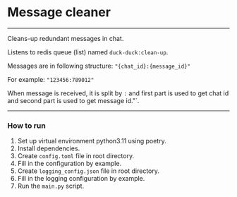 # Message cleaner

--- 

Cleans-up redundant messages in chat.

Listens to redis queue (list) named `duck-duck:clean-up`.

Messages are in following structure:
`"{chat_id}:{message_id}"`

For example:
`"123456:789012"`

When message is received, it is split by `:` and first part is used to get chat id and second part is used to get
message id."`.

---

### How to run

1. Set up virtual environment python3.11 using poetry.
2. Install dependencies.
3. Create `config.toml` file in root directory.
4. Fill in the configuration by example.
5. Create `logging_config.json` file in root directory.
6. Fill in the logging configuration by example.
7. Run the `main.py` script.
